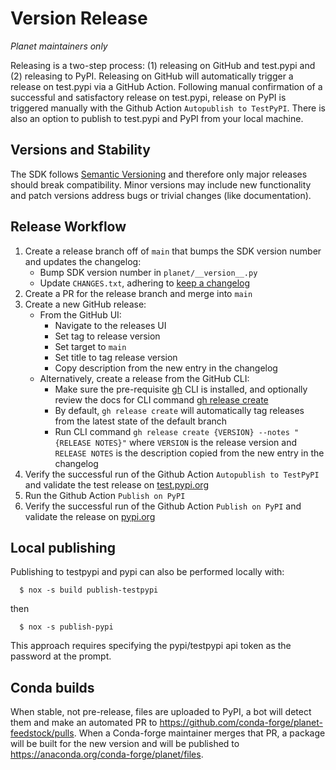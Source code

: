 # Version Release

*Planet maintainers only*

Releasing is a two-step process: (1) releasing on GitHub and test.pypi and (2) releasing to PyPI. Releasing on GitHub will automatically trigger a release on test.pypi via a GitHub Action. Following manual confirmation of a successful and satisfactory release on test.pypi, release on PyPI is triggered manually with the Github Action `Autopublish to TestPyPI`. There is also an option to publish to test.pypi and PyPI from your local machine.


## Versions and Stability

The SDK follows [Semantic Versioning](https://semver.org/spec/v2.0.0.html) and therefore only major releases should break compatibility. Minor versions may include new functionality and patch versions address bugs or trivial changes (like documentation).

## Release Workflow

1. Create a release branch off of `main` that bumps the SDK version number and updates the changelog:
   * Bump SDK version number in `planet/__version__.py`
   * Update `CHANGES.txt`, adhering to [keep a changelog](https://keepachangelog.com/)
2. Create a PR for the release branch and merge into `main`
3. Create a new GitHub release:
   * From the GitHub UI:
     * Navigate to the releases UI
     * Set tag to release version
     * Set target to `main`
     * Set title to tag release version
     * Copy description from the new entry in the changelog
   * Alternatively, create a release from the GitHub CLI:
     * Make sure the pre-requisite [gh](https://cli.github.com/manual/gh) CLI is installed, and optionally review the docs for CLI command [gh release create](https://cli.github.com/manual/gh_release_create)
     * By default, `gh release create` will automatically tag releases from the latest state of the default branch
     * Run CLI command `gh release create {VERSION} --notes "{RELEASE NOTES}"` where `VERSION` is the release version and `RELEASE NOTES` is the description copied from the new entry in the changelog
4. Verify the successful run of the Github Action `Autopublish to TestPyPI` and validate the test release on [test.pypi.org](https://test.pypi.org/project/planet/)
5. Run the Github Action `Publish on PyPI`
6. Verify the successful run of the Github Action `Publish on PyPI` and validate the release on [pypi.org](https://pypi.org/project/planet/)


## Local publishing

Publishing to testpypi and pypi can also be performed locally with:

```console
  $ nox -s build publish-testpypi
```
then
```console
  $ nox -s publish-pypi
```

This approach requires specifying the pypi/testpypi api token as the password at the prompt.


## Conda builds

When stable, not pre-release, files are uploaded to PyPI, a bot will detect them and make an automated PR to https://github.com/conda-forge/planet-feedstock/pulls. When a Conda-forge maintainer merges that PR, a package will be built for the new version and will be published to https://anaconda.org/conda-forge/planet/files.
